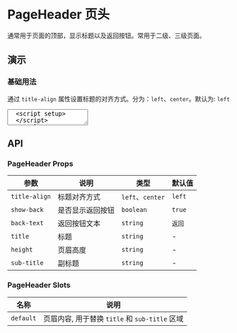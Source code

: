 # PageHeader 页头

通常用于页面的顶部，显示标题以及返回按钮。常用于二级、三级页面。

## 演示

<script setup>
  import { PageHeader } from "../../src"
</script>

### 基础用法

通过 `title-align` 属性设置标题的对齐方式。分为：`left`、`center`。默认为: `left`

<ClientOnly>
  <CodePreview>
  <textarea lang="vue">
  <script setup>
  </script>
  <template>
  </template>
  </textarea>
  <template #preview>
    <PageHeader title="标题" sub-title="副标题"></PageHeader>
    <hr />
    <PageHeader title="标题" title-align="center" height="44px"></PageHeader>
  </template>
  </CodePreview>
</ClientOnly>

## API

### PageHeader Props

<!-- prettier-ignore -->
| 参数 | 说明 | 类型 | 默认值 |
| --- | --- | --- | --- |
| `title-align` | 标题对齐方式 | `left`、`center` | `left` |
| `show-back` | 是否显示返回按钮 | `boolean` | `true` |
| `back-text` | 返回按钮文本 | `string` | `返回` |
| `title` | 标题 | `string` | - |
| `height` | 页眉高度 | `string` | - |
| `sub-title` | 副标题 | `string` | - |

### PageHeader Slots

<!-- prettier-ignore -->
| 名称 | 说明 |
| --- | --- |
| `default` | 页眉内容, 用于替换 `title` 和 `sub-title` 区域 |
